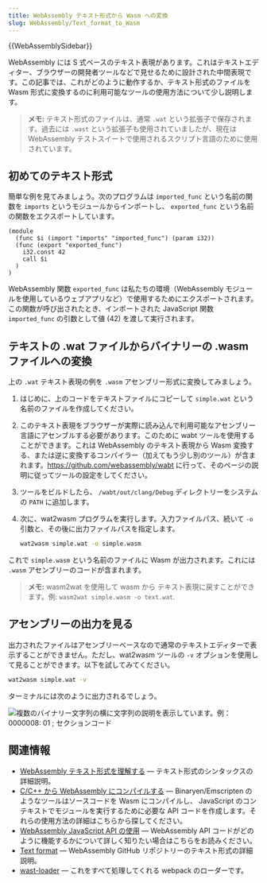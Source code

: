 ```yaml
---
title: WebAssembly テキスト形式から Wasm への変換
slug: WebAssembly/Text_format_to_Wasm
---
```


{{WebAssemblySidebar}}

WebAssembly には S 式ベースのテキスト表現があります。これはテキストエディター、ブラウザーの開発者ツールなどで見せるために設計された中間表現です。この記事では、これがどのように動作するか、テキスト形式のファイルを Wasm 形式に変換するのに利用可能なツールの使用方法について少し説明します。

> **メモ:** テキスト形式のファイルは、通常 `.wat` という拡張子で保存されます。過去には `.wast` という拡張子も使用されていましたが、現在は WebAssembly テストスイートで使用されるスクリプト言語のために使用されています。

## 初めてのテキスト形式

簡単な例を見てみましょう。次のプログラムは `imported_func` という名前の関数を `imports` というモジュールからインポートし、 `exported_func` という名前の関数をエクスポートしています。

```wasm
(module
  (func $i (import "imports" "imported_func") (param i32))
  (func (export "exported_func")
    i32.const 42
    call $i
  )
)
```

WebAssembly 関数 `exported_func` は私たちの環境（WebAssembly モジュールを使用しているウェブアプリなど）で使用するためにエクスポートされます。この関数が呼び出されたとき、インポートされた JavaScript 関数 `imported_func` の引数として値 (42) を渡して実行されます。

## テキストの .wat ファイルからバイナリーの .wasm ファイルへの変換

上の `.wat` テキスト表現の例を `.wasm` アセンブリー形式に変換してみましょう。

1. はじめに、上のコードをテキストファイルにコピーして `simple.wat` という名前のファイルを作成してください。
2. このテキスト表現をブラウザーが実際に読み込んで利用可能なアセンブリー言語にアセンブルする必要があります。このために wabt ツールを使用することができます。これは WebAssembly のテキスト表現から Wasm 変換する、または逆に変換するコンパイラー（加えてもう少し別のツール）が含まれます。<https://github.com/webassembly/wabt> に行って、そのページの説明に従ってツールの設定をしてください。
3. ツールをビルドしたら、 `/wabt/out/clang/Debug` ディレクトリーをシステムの `PATH` に追加します。
4. 次に、wat2wasm プログラムを実行します。入力ファイルパス、続いて `-o` 引数と、その後に出力ファイルパスを指定します。

   ```bash
   wat2wasm simple.wat -o simple.wasm
   ```

これで `simple.wasm` という名前のファイルに Wasm が出力されます。これには `.wasm` アセンブリーのコードが含まれます。

> **メモ:** wasm2wat を使用して wasm から テキスト表現に戻すことができます。例: `wasm2wat simple.wasm -o text.wat`.

## アセンブリーの出力を見る

出力されたファイルはアセンブリーベースなので通常のテキストエディターで表示することができません。ただし、wat2wasm ツールの `-v` オプションを使用して見ることができます。以下を試してみてください。

```bash
wat2wasm simple.wat -v
```

ターミナルには次のように出力されるでしょう。

![複数のバイナリー文字列の横に文字列の説明を表示しています。例：0000008: 01 ; セクションコード ](assembly-output.png)

## 関連情報

- [WebAssembly テキスト形式を理解する](/ja/docs/WebAssembly/Understanding_the_text_format) — テキスト形式のシンタックスの詳細説明。
- [C/C++ から WebAssembly にコンパイルする](/ja/docs/WebAssembly/C_to_Wasm) — Binaryen/Emscripten のようなツールはソースコードを Wasm にコンパイルし、 JavaScript のコンテキストでモジュールを実行するために必要な API コードを作成します。それらの使用方法の詳細はこちらから探してください。
- [WebAssembly JavaScript API の使用](/ja/docs/WebAssembly/Using_the_JavaScript_API) — WebAssembly API コードがどのように機能するかについて詳しく知りたい場合はこちらをお読みください。
- [Text format](https://webassembly.github.io/spec/core/text/index.html) — WebAssembly GitHub リポジトリーのテキスト形式の詳細説明。
- [wast-loader](https://github.com/xtuc/webassemblyjs/tree/master/packages/wast-loader) — これをすべて処理してくれる webpack のローダーです。
